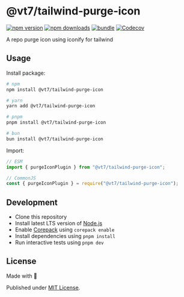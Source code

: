 # @vt7/tailwind-purge-icon

[![npm version][npm-version-src]][npm-version-href]
[![npm downloads][npm-downloads-src]][npm-downloads-href]
[![bundle][bundle-src]][bundle-href]
[![Codecov][codecov-src]][codecov-href]

A repo purge icon using iconify for tailwind

## Usage

Install package:

```sh
# npm
npm install @vt7/tailwind-purge-icon

# yarn
yarn add @vt7/tailwind-purge-icon

# pnpm
pnpm install @vt7/tailwind-purge-icon

# bun
bun install @vt7/tailwind-purge-icon
```

Import:

```js
// ESM
import { purgeIconPlugin } from "@vt7/tailwind-purge-icon";

// CommonJS
const { purgeIconPlugin } = require("@vt7/tailwind-purge-icon");
```

## Development

- Clone this repository
- Install latest LTS version of [Node.js](https://nodejs.org/en/)
- Enable [Corepack](https://github.com/nodejs/corepack) using `corepack enable`
- Install dependencies using `pnpm install`
- Run interactive tests using `pnpm dev`

## License

Made with 💛

Published under [MIT License](./LICENSE).

<!-- Badges -->

[npm-version-src]: https://img.shields.io/npm/v/@vt7/tailwind-purge-icon?style=flat&colorA=18181B&colorB=F0DB4F
[npm-version-href]: https://npmjs.com/package/@vt7/tailwind-purge-icon
[npm-downloads-src]: https://img.shields.io/npm/dm/@vt7/tailwind-purge-icon?style=flat&colorA=18181B&colorB=F0DB4F
[npm-downloads-href]: https://npmjs.com/package/@vt7/tailwind-purge-icon
[codecov-src]: https://img.shields.io/codecov/c/gh/unjs/@vt7/tailwind-purge-icon/main?style=flat&colorA=18181B&colorB=F0DB4F
[codecov-href]: https://codecov.io/gh/unjs/@vt7/tailwind-purge-icon
[bundle-src]: https://img.shields.io/bundlephobia/minzip/@vt7/tailwind-purge-icon?style=flat&colorA=18181B&colorB=F0DB4F
[bundle-href]: https://bundlephobia.com/result?p=@vt7/tailwind-purge-icon
